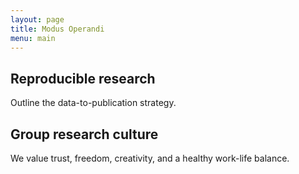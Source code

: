 ```yaml
---
layout: page
title: Modus Operandi
menu: main
---
```


## Reproducible research

Outline the data-to-publication strategy.

## Group research culture

We value trust, freedom, creativity, and a healthy work-life balance.